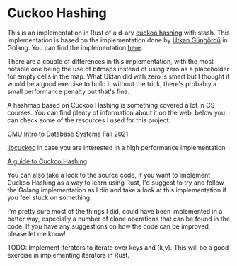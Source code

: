 # Cuckoo Hashing

This is an implementation in Rust of a d-ary [cuckoo hashing](https://en.wikipedia.org/wiki/Cuckoo_hashing) with stash. This implementation is based on the implementation done by [Utkan Güngördü](https://github.com/salviati) in Golang. You can find the implementation [here](https://github.com/salviati/cuckoo).

There are a couple of differences in this implementation, with the most notable one being the use of bitmaps instead of using zero as a placeholder for empty cells in the map. What Uktan did with zero is smart but I thought it would be a good exercise to  build it without the trick, there's probably a small performance penalty but that's fine.

A hashmap based on Cuckoo Hashing is something covered a lot in CS  courses. You can find plenty of information about it on the web, below you can check some of the resources I used for this project.

[CMU Intro to Database Systems Fall 2021](https://15445.courses.cs.cmu.edu/fall2021/slides/06-hashtables.pdf)

[libcuckoo](https://github.com/efficient/libcuckoo) in case you are interested in a high performance implementation

[A guide to Cuckoo Hashing](https://programming.guide/cuckoo-hashing.html)

You can also take a look to the source code, if you want to implement Cuckoo Hashing as a way to learn using Rust, I'd suggest to try and follow the Golang implementation as I did and take a look at this implementation if you feel stuck on something.

I'm pretty sure most of the things I did, could have been implemented in a better way, especially a number of clone operations that can be found in the code. If you have any suggestions on how the code can be improved, please let me know!

TODO: Implement iterators to iterate over keys and (k,v). This will be a good exercise in implementing iterators in Rust.
